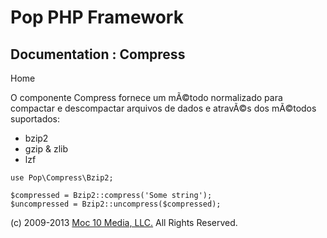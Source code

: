 Pop PHP Framework
=================

Documentation : Compress
------------------------

Home

O componente Compress fornece um mÃ©todo normalizado para compactar e
descompactar arquivos de dados e atravÃ©s dos mÃ©todos suportados:

-   bzip2
-   gzip & zlib
-   lzf

<!-- -->

    use Pop\Compress\Bzip2;

    $compressed = Bzip2::compress('Some string');
    $uncompressed = Bzip2::uncompress($compressed);

\(c) 2009-2013 [Moc 10 Media, LLC.](http://www.moc10media.com) All
Rights Reserved.
